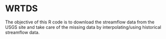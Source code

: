 # WRTDS

The objective of this R code is to download the streamflow data from the USGS site and take care of the missing data by interpolating/using historical streamflow data.
